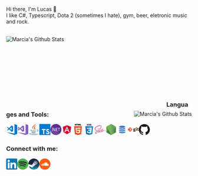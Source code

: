 Hi there, I'm Lucas 👋  
I like C#, Typescript, Dota 2 (sometimes I hate), gym, beer, eletronic music and rock.   

<br />

<img align="left" width="435px" height="203px" alt="Marcia's Github Stats" src="https://github-readme-stats.vercel.app/api?username=lucasgmagalhaes&show_icons=true&count_private=true&theme=tokyonight" />

<img align="right" alt="Marcia's Github Stats" src="https://github-readme-stats.vercel.app/api/top-langs/?username=lucasgmagalhaes&layout=compact&show_icons=true&count_private=true&theme=tokyonight" />

<br />
<br />
<br />
<br />
<br />
<br />
<br />
<br />
<br />

### Languages and Tools:

<img align="left" alt="Visual Studio Code" width="30px" src="https://raw.githubusercontent.com/github/explore/80688e429a7d4ef2fca1e82350fe8e3517d3494d/topics/visual-studio-code/visual-studio-code.png" />
<img align="left" alt="Visual Studio" width="30px" src="./img/vs_logo.svg" />
<img align="left" alt="Java" width="30px" src="https://raw.githubusercontent.com/github/explore/80688e429a7d4ef2fca1e82350fe8e3517d3494d/topics/java/java.png" />
<img align="left" alt="Typescript" width="30px" src="https://raw.githubusercontent.com/github/explore/80688e429a7d4ef2fca1e82350fe8e3517d3494d/topics/typescript/typescript.png" />
<img align="left" alt=".NET" width="30px" src="https://raw.githubusercontent.com/github/explore/93d8a67084f94b2a444e510199a6e7622e5b09a3/topics/dotnet/dotnet.png" />
<img align="left" alt="Angular" width="30px" src="https://raw.githubusercontent.com/github/explore/80688e429a7d4ef2fca1e82350fe8e3517d3494d/topics/angular/angular.png" />
<img align="left" alt="HTML5" width="30px" src="https://raw.githubusercontent.com/github/explore/80688e429a7d4ef2fca1e82350fe8e3517d3494d/topics/html/html.png" />
<img align="left" alt="CSS3" width="30px" src="https://raw.githubusercontent.com/github/explore/80688e429a7d4ef2fca1e82350fe8e3517d3494d/topics/css/css.png" />
<img align="left" alt="Sass" width="30px" src="https://raw.githubusercontent.com/github/explore/80688e429a7d4ef2fca1e82350fe8e3517d3494d/topics/sass/sass.png" />
<img align="left" alt="Node.js" width="30px" src="https://raw.githubusercontent.com/github/explore/80688e429a7d4ef2fca1e82350fe8e3517d3494d/topics/nodejs/nodejs.png" />
<img align="left" alt="SQL" width="30px" src="https://raw.githubusercontent.com/github/explore/80688e429a7d4ef2fca1e82350fe8e3517d3494d/topics/sql/sql.png" />
<img align="left" alt="Git" width="30px" src="https://raw.githubusercontent.com/github/explore/80688e429a7d4ef2fca1e82350fe8e3517d3494d/topics/git/git.png" />
<img align="left" alt="GitHub" width="30px" src="https://raw.githubusercontent.com/github/explore/78df643247d429f6cc873026c0622819ad797942/topics/github/github.png" />

<br />
<br />

### Connect with me:

[<img align="left" alt="Linkedin" width="30px" src="./img/linkedin.svg" />][linkedin]
[<img align="left" alt="Spotify" width="30px" src="./img/spotify.svg" />][spotify]
[<img align="left" alt="Steam" width="30px" src="./img/steam.png" />][steam]
[<img align="left" alt="Soundcloud" width="30px" src="./img/soundcloud_v1.png" />][soundcloud]

<br />
<br />

[linkedin]: https://www.linkedin.com/in/lucasg-magalhaes/
[spotify]: https://open.spotify.com/user/q8sa4pbal7muopv48coaiyn9i
[steam]: https://steamcommunity.com/id/sieshow/
[soundcloud]: https://soundcloud.com/lucas-magalhaes-460948484
